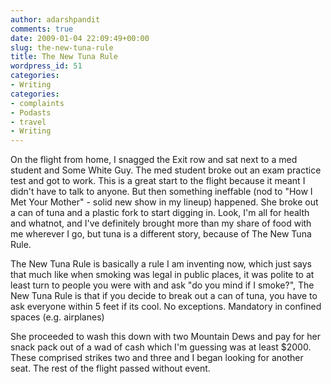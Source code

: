 ```yaml
---
author: adarshpandit
comments: true
date: 2009-01-04 22:09:49+00:00
slug: the-new-tuna-rule
title: The New Tuna Rule
wordpress_id: 51
categories:
- Writing
categories:
- complaints
- Podasts
- travel
- Writing
---
```


On the flight from home, I snagged the Exit row and sat next to a med student and Some White Guy. The med student broke out an exam practice test and got to work. This is a great start to the flight because it meant I didn't have to talk to anyone. But then something ineffable (nod to "How I Met Your Mother" - solid new show in my lineup) happened. She broke out a can of tuna and a plastic fork to start digging in. Look, I'm all for health and whatnot, and I've definitely brought more than my share of food with me wherever I go, but tuna is a different story, because of The New Tuna Rule.

The New Tuna Rule is basically a rule I am inventing now, which just says that much like when smoking was legal in public places, it was polite to at least turn to people you were with and ask "do you mind if I smoke?", The New Tuna Rule is that if you decide to break out a can of tuna, you have to ask everyone within 5 feet if its cool. No exceptions. Mandatory in confined spaces (e.g. airplanes)

She proceeded to wash this down with two Mountain Dews and pay for her snack pack out of a wad of cash which I'm guessing was at least $2000. These comprised strikes two and three and I began looking for another seat. The rest of the flight passed without event.

